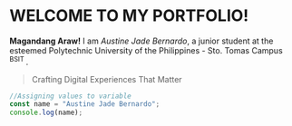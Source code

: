 # WELCOME TO MY PORTFOLIO!

**Magandang Araw!** I am _Austine Jade Bernardo_, a junior student at the esteemed Polytechnic University of the Philippines - Sto. Tomas Campus <sup> BSIT </sup>.

<!--- This is a comment --->
> Crafting Digital Experiences That Matter

```javascript
//Assigning values to variable
const name = "Austine Jade Bernardo";
console.log(name);
```